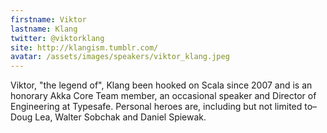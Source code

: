 ```yaml
---
firstname: Viktor
lastname: Klang
twitter: @viktorklang
site: http://klangism.tumblr.com/
avatar: /assets/images/speakers/viktor_klang.jpeg
---
```


Viktor, "the legend of", Klang been hooked on Scala since 2007 and is an honorary Akka Core Team member, an occasional speaker and Director of Engineering at Typesafe. Personal heroes are, including but not limited to–Doug Lea, Walter Sobchak and Daniel Spiewak.